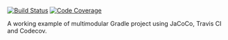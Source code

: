 [![Build Status](https://travis-ci.org/ardenit/jacoco-codecov-gradle-multimodule-example.svg?branch=master)](https://travis-ci.org/ardenit/jacoco-codecov-gradle-multimodule-example)
[![Code Coverage](https://codecov.io/github/ardenit/jacoco-codecov-gradle-multimodule-example/coverage.svg)](https://codecov.io/gh/ardenit/jacoco-codecov-gradle-multimodule-example)


A working example of multimodular Gradle project using JaCoCo, Travis CI and Codecov.

